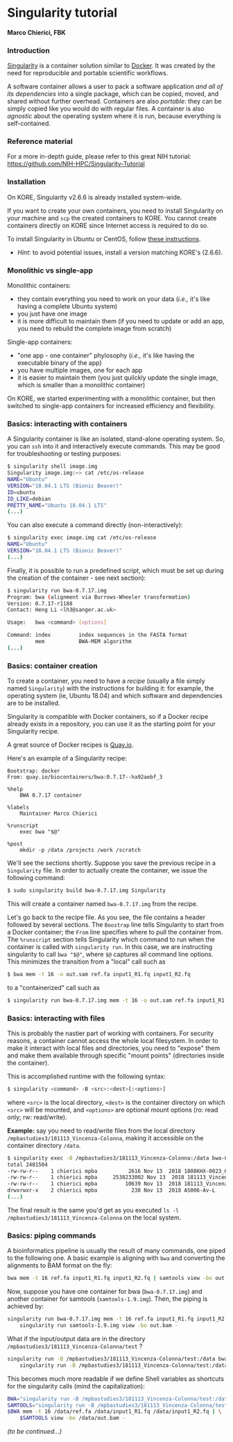 # Singularity tutorial
#### Marco Chierici, FBK

### Introduction
[Singularity](https://www.sylabs.io/docs/) is a container solution similar to [Docker](https://www.docker.com/). It was created by the need for reproducible and portable scientific workflows.

A software container allows a user to pack a software application _and all of its dependencies_ into a single package, which can be copied, moved, and shared without further overhead. Containers are also _portable_: they can be simply copied like you would do with regular files. A container is also _agnostic_ about the operating system where it is run, because everything is self-contained.

### Reference material
For a more in-depth guide, please refer to this great NIH tutorial: https://github.com/NIH-HPC/Singularity-Tutorial

### Installation
On KORE, Singularity v2.6.6 is already installed system-wide.

If you want to create your own containers, you need to install Singularity on your machine and `scp` the created containers to KORE. You cannot create containers directly on KORE since Internet access is required to do so.

To install Singularity in Ubuntu or CentOS, follow [these instructions](https://github.com/NIH-HPC/Singularity-Tutorial/tree/master/00-installation).

  - *Hint*: to avoid potential issues, install a version matching KORE's (2.6.6).

### Monolithic vs single-app 

Monolithic containers:
  * they contain everything you need to work on your data (_i.e.,_ it's like having a complete Ubuntu system)
  * you just have one image
  * it is more difficult to maintain them (if you need to update or add an app, you need to rebuild the complete image from scratch)
 
Single-app containers:
  * "one app - one container" phylosophy (_i.e.,_ it's like having the executable binary of the app)
  * you have multiple images, one for each app
  * it is easier to maintain them (you just quilckly update the single image, which is smaller than a monolithic container)

On KORE, we started experimenting with a monolithic container, but then switched to single-app containers for increased efficiency and flexibility.

### Basics: interacting with containers

A Singularity container is like an isolated, stand-alone operating system. So, you can `ssh` into it and interactively execute commands. This may be good for troubleshooting or testing purposes:

```sh
$ singularity shell image.img
Singularity image.img:~> cat /etc/os-release
NAME="Ubuntu"
VERSION="18.04.1 LTS (Bionic Beaver)"
ID=ubuntu
ID_LIKE=debian
PRETTY_NAME="Ubuntu 18.04.1 LTS"
(...)
```

You can also execute a command directly (non-interactively):

```sh
$ singularity exec image.img cat /etc/os-release
NAME="Ubuntu"
VERSION="18.04.1 LTS (Bionic Beaver)"
(...)
```

Finally, it is possible to run a predefined script, which must be set up during the creation of the container - see next section):

```sh
$ singularity run bwa-0.7.17.img
Program: bwa (alignment via Burrows-Wheeler transformation)
Version: 0.7.17-r1188
Contact: Heng Li <lh3@sanger.ac.uk>

Usage:   bwa <command> [options]

Command: index         index sequences in the FASTA format
         mem           BWA-MEM algorithm
(...)
```


### Basics: container creation

To create a container, you need to have a _recipe_ (usually a file simply named `Singularity`) with the instructions for building it: for example, the operating system (ie, Ubuntu 18.04) and which software and dependencies are to be installed.

Singularity is compatible with Docker containers, so if a Docker recipe already exists in a repository, you can use it as the starting point for your Singularity recipe.

A great source of Docker recipes is [Quay.io](https://quay.io/).

Here's an example of a Singularity recipe:

```
Bootstrap: docker
From: quay.io/biocontainers/bwa:0.7.17--ha92aebf_3

%help
    BWA 0.7.17 container

%labels
    Maintainer Marco Chierici

%runscript
    exec bwa "$@"

%post
    mkdir -p /data /projects /work /scratch
```

We'll see the sections shortly. Suppose you save the previous recipe in a `Singularity` file. In order to actually create the container, we issue the following command:

```sh
$ sudo singularity build bwa-0.7.17.img Singularity
```

This will create a container named `bwa-0.7.17.img` from the recipe.

Let's go back to the recipe file. As you see, the file contains a header followed by several sections. The `Boostrap` line tells Singularity to start from a Docker container; the `From` line specifies where to pull the container from. The `%runscript` section tells Singularity which command to run when the container is called with `singularity run`. In this case, we are instructing singularity to call `bwa "$@"`, where `$@` captures all command line options. This minimizes the transition from a "local" call such as

```sh
$ bwa mem -t 16 -o out.sam ref.fa input1_R1.fq input1_R2.fq
```

to a "containerized" call such as

```sh
$ singularity run bwa-0.7.17.img mem -t 16 -o out.sam ref.fa input1_R1.fq input1_R2.fq
```

### Basics: interacting with files

This is probably the nastier part of working with containers. For security reasons, a container cannot access the whole local filesystem. In order to make it interact with local files and directories, you need to "expose" them and make them available through specific "mount points" (directories inside the container).

This is accomplished runtime with the following syntax:

```sh
$ singularity <command> -B <src>:<dest>[:<options>]
```

where `<src>` is the local directory, `<dest>` is the container directory on which `<src>` will be mounted, and `<options>` are optional mount options (ro: read only; rw: read/write).

**Example:** say you need to read/write files from the local directory `/mpbastudies3/181113_Vincenza-Colonna`, making it accessible on the container directory `/data`.

```sh
$ singularity exec -B /mpbastudies3/181113_Vincenza-Colonna:/data bwa-0.7.17.img ls -l /data
total 2481504
-rw-rw-r--    1 chierici mpba          2616 Nov 13  2018 1808KHX-0023_6samples_md5sum.txt
-rw-rw-r--    1 chierici mpba     2538233002 Nov 13  2018 181113_Vincenza-Colonna_1808KHX-0023_6sample_HiSeqX.zip
-rw-rw-r--    1 chierici mpba         10639 Nov 13  2018 181113_Vincenza-Colonna_1808KHX-0023_6sample_HiSeqX_stats.xlsx
drwxrwxr-x    2 chierici mpba           238 Nov 13  2018 AS006-Av-L
(...)
```

The final result is the same you'd get as you executed `ls -l /mpbastudies3/181113_Vincenza-Colonna` on the local system.

### Basics: piping commands

A bioinformatics pipeline is usually the result of many commands, one piped to the following one. A basic example is aligning with `bwa` and converting the alignments to BAM format on the fly:

```sh
bwa mem -t 16 ref.fa input1_R1.fq input1_R2.fq | samtools view -bo out.bam -
```

Now, suppose you have one container for bwa (`bwa-0.7.17.img`) and another container for samtools (`samtools-1.9.img`). Then, the piping is achieved by:

```sh
singularity run bwa-0.7.17.img mem -t 16 ref.fa input1_R1.fq input1_R2.fq | \
    singularity run samtools-1.9.img view -bo out.bam -
```

What if the input/output data are in the directory `/mpbastudies3/181113_Vincenza-Colonna/test` ?

```sh
singularity run -B /mpbastudies3/181113_Vincenza-Colonna/test:/data bwa-0.7.17.img mem -t 16 /data/ref.fa /data/input1_R1.fq /data/input1_R2.fq | \
    singularity run -B /mpbastudies3/181113_Vincenza-Colonna/test:/data samtools-1.9.img view -bo /data/out.bam -
```

This becomes much more readable if we define Shell variables as shortcuts for the singularity calls (mind the capitalization):

```sh
BWA="singularity run -B /mpbastudies3/181113_Vincenza-Colonna/test:/data bwa-0.7.17.img"
SAMTOOLS="singularity run -B /mpbastudies3/181113_Vincenza-Colonna/test:/data samtools-1.9.img"
$BWA mem -t 16 /data/ref.fa /data/input1_R1.fq /data/input1_R2.fq | \
    $SAMTOOLS view -bo /data/out.bam -
```

_(to be continued...)_